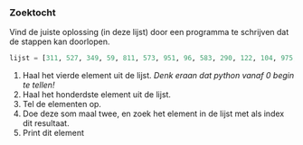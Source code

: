 ### Zoektocht

Vind de juiste oplossing (in deze lijst) door een programma te schrijven dat de stappen kan doorlopen.


```python
lijst = [311, 527, 349, 59, 811, 573, 951, 96, 583, 290, 122, 104, 975, 751, 675, 690, 805, 793, 719, 236, 993, 657, 658, 815, 644, 649, 772, 439, 55, 375, 365, 354, 465, 694, 982, 729, 943, 497, 440, 808, 939, 200, 913, 296, 12, 193, 610, 972, 549, 318, 892, 333, 273, 91, 468, 148, 927, 184, 172, 882, 249, 264, 773, 471, 143, 891, 411, 516, 392, 547, 125, 528, 415, 984, 430, 113, 376, 551, 771, 32, 433, 924, 323, 733, 900, 725, 232, 291, 339, 181, 739, 448, 985, 39, 187, 217, 71, 989, 34, 20, 699, 697, 403, 944, 360, 114, 221, 960, 511, 374, 679, 427, 359, 934, 355, 997, 621, 350, 409, 991, 589, 988, 737, 100, 761, 918, 534, 213, 784, 214, 362, 860, 301, 970, 270, 455, 736, 626, 505, 968, 716, 832, 872, 531, 399, 887, 552, 738, 540, 425, 29, 495, 41, 380, 118, 625, 962, 777, 596, 766, 469, 663, 105, 99, 275, 142, 178, 2, 760, 258, 554, 452, 18, 90, 52, 72, 203, 523, 328, 582, 58, 285, 919, 550, 330, 545, 6, 388, 225, 801, 205, 706, 648, 576, 653, 286, 763, 325, 16, 255]
```

1. Haal het vierde element uit de lijst.     *Denk eraan dat python vanaf 0 begin te tellen!*
2. Haal het honderdste element uit de lijst.
3. Tel de elementen op.
5. Doe deze som maal twee, en zoek het element in de lijst met als index dit resultaat.
6. Print dit element

